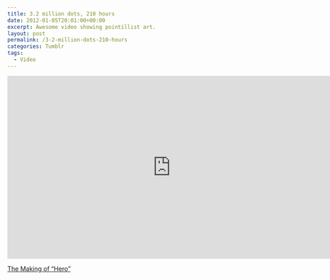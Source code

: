 ```yaml
---
title: 3.2 million dots, 210 hours
date: 2012-01-05T20:01:00+00:00
excerpt: Awesome video showing pointillist art.
layout: post
permalink: /3-2-million-dots-210-hours
categories: Tumblr
tags:
  - Video
---
```

<iframe src="https://player.vimeo.com/video/33091687?color=ffffff" width="740" height="416" frameborder="0" allowfullscreen loading="lazy"></iframe>

[The Making of “Hero”](https://vimeo.com/33091687)